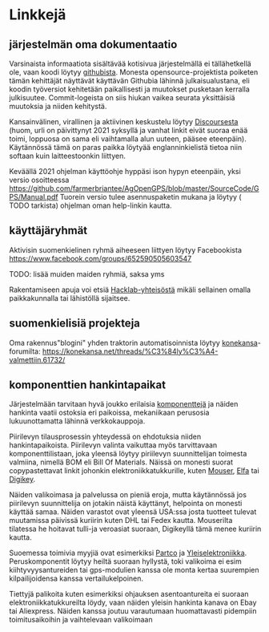 # Linkkejä

## järjestelmän oma dokumentaatio

Varsinaista informaatiota sisältävää kotisivua järjestelmällä ei tällähetkellä ole, vaan koodi löytyy [githubista](https://github.com/farmerbriantee/AgOpenGPS). Monesta opensource-projektista poiketen tämän kehittäjät näyttävät käyttävän Githubia lähinnä julkaisualustana, eli koodin työversiot kehitetään paikallisesti ja muutokset pusketaan kerralla julkisuutee. Commit-logeista on siis hiukan vaikea seurata yksittäisiä muutoksia ja niiden kehitystä.

Kansainvälinen, virallinen ja aktiivinen keskustelu löytyy [Discoursesta](https://discourse.agopengps.com/) (huom, urli on päivittynyt 2021 syksyllä ja vanhat linkit eivät suoraa enää toimi, loppuosa on sama eli vaihtamalla alun uuteen, pääsee eteenpäin). Käytännössä tämä on paras paikka löytyää englanninkielistä tietoa niin softaan kuin laitteestoonkin liittyen.

Keväällä 2021 ohjelman käyttöohje hyppäsi ison hypyn eteenpäin, yksi versio osoitteessa https://github.com/farmerbriantee/AgOpenGPS/blob/master/SourceCode/GPS/Manual.pdf
Tuorein versio tulee asennuspaketin mukana ja löytyy ( TODO tarkista) ohjelman oman help-linkin kautta.


## käyttäjäryhmät

Aktivisin suomenkielinen ryhmä aiheeseen liittyen löytyy Facebookista https://www.facebook.com/groups/652590505603547

TODO: lisää muiden maiden ryhmiä, saksa yms

Rakentamiseen apuja voi etsiä [Hacklab-yhteisöstä](https://hacklab.fi/) mikäli sellainen omalla paikkakunnalla tai lähistöllä sijaitsee.

## suomenkielisiä projekteja

Oma rakennus"blogini" yhden traktorin automatisoinnista löytyy [konekansa](https://konekansa.net/)-forumilta:  https://konekansa.net/threads/%C3%84ly%C3%A4-valmettiin.61732/

## komponenttien hankintapaikat

Järjestelmään tarvitaan hyvä joukko erilaisia [komponenttejä](osat.md) ja näiden hankinta vaatii ostoksia eri paikoissa, mekaniikaan perusosia lukuunottamatta lähinnä verkkokauppoja.

Piirilevyn tilausprosessin yhteydessä on ehdotuksia niiden hankintapaikoista. Piirilevyn valinta vaikuttaa myös tarvittavaan komponenttilistaan, joka yleensä löytyy piriilevyn suunnittelijan toimesta valmiina, nimellä BOM eli Bill Of Materials. Näissä on monesti suorat copypastettavat linkit johonkin elektroniikkatukkurille, kuten [Mouser](https://www.mouser.fi/), [Elfa](https://www.elfadistrelec.fi/) tai [Digikey](https://www.digikey.fi/).

Näiden valikoimasa ja palvelussa on pieniä eroja, mutta käytännössä jos piirilevyn suunnittelija on jotakin näistä käyttänyt, helpointa on monesti käyttää samaa. Näiden varastot ovat yleensä USA:ssa josta tuotteet tulevat muutamissa päivissä kuriirin kuten DHL tai Fedex kautta. Mouserilta tilatessa he hoitavat tulli-ja veroasiat suoraan, Digikeyllä tämä menee kuriirin kautta.

Suoemessa toimivia myyjiä ovat esimerkiksi [Partco](https://www.partco.fi/fi/) ja [Yleiselektroniikka](https://www.yeint.fi/). Peruskomponentit löytyy heiltä suoraan hyllystä, toki valikoima ei esim kiihtyvyysantureiden tai gps-modulien kanssa ole monta kertaa suurempien kilpailijoidensa kanssa vertailukelpoinen.

Tiettyjä palikoita kuten esimerkiksi ohjauksen asentoantureita ei suoraan elektroniikkatukkureilta löydy, vaan näiden yleisin hankinta kanava on Ebay tai Aliexpress. Näiden kanssa joutuu varautumaan huomattavasti pidempiin toimitusaikoihin ja vaihtelevaan valikoimaan

